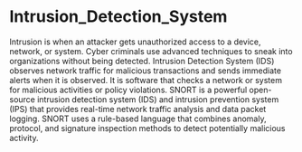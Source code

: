 # Intrusion_Detection_System
Intrusion is when an attacker gets unauthorized access to a device, network, or system. Cyber criminals use advanced techniques to sneak into organizations without being detected.  Intrusion Detection System (IDS) observes network traffic for malicious transactions and sends immediate alerts when it is observed. It is software that checks a network or system for malicious activities or policy violations.
SNORT is a powerful open-source intrusion detection system (IDS) and intrusion prevention system (IPS) that provides real-time network traffic analysis and data packet logging. SNORT uses a rule-based language that combines anomaly, protocol, and signature inspection methods to detect potentially malicious activity.
